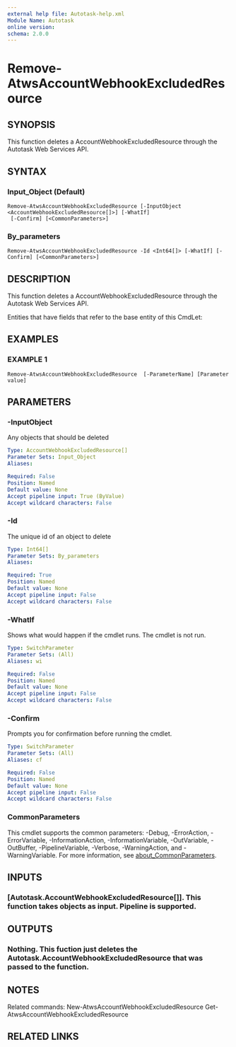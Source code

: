 ```yaml
---
external help file: Autotask-help.xml
Module Name: Autotask
online version:
schema: 2.0.0
---
```


# Remove-AtwsAccountWebhookExcludedResource

## SYNOPSIS
This function deletes a AccountWebhookExcludedResource through the Autotask Web Services API.

## SYNTAX

### Input_Object (Default)
```
Remove-AtwsAccountWebhookExcludedResource [-InputObject <AccountWebhookExcludedResource[]>] [-WhatIf]
 [-Confirm] [<CommonParameters>]
```

### By_parameters
```
Remove-AtwsAccountWebhookExcludedResource -Id <Int64[]> [-WhatIf] [-Confirm] [<CommonParameters>]
```

## DESCRIPTION
This function deletes a AccountWebhookExcludedResource through the Autotask Web Services API.

Entities that have fields that refer to the base entity of this CmdLet:

## EXAMPLES

### EXAMPLE 1
```
Remove-AtwsAccountWebhookExcludedResource  [-ParameterName] [Parameter value]
```

## PARAMETERS

### -InputObject
Any objects that should be deleted

```yaml
Type: AccountWebhookExcludedResource[]
Parameter Sets: Input_Object
Aliases:

Required: False
Position: Named
Default value: None
Accept pipeline input: True (ByValue)
Accept wildcard characters: False
```

### -Id
The unique id of an object to delete

```yaml
Type: Int64[]
Parameter Sets: By_parameters
Aliases:

Required: True
Position: Named
Default value: None
Accept pipeline input: False
Accept wildcard characters: False
```

### -WhatIf
Shows what would happen if the cmdlet runs.
The cmdlet is not run.

```yaml
Type: SwitchParameter
Parameter Sets: (All)
Aliases: wi

Required: False
Position: Named
Default value: None
Accept pipeline input: False
Accept wildcard characters: False
```

### -Confirm
Prompts you for confirmation before running the cmdlet.

```yaml
Type: SwitchParameter
Parameter Sets: (All)
Aliases: cf

Required: False
Position: Named
Default value: None
Accept pipeline input: False
Accept wildcard characters: False
```

### CommonParameters
This cmdlet supports the common parameters: -Debug, -ErrorAction, -ErrorVariable, -InformationAction, -InformationVariable, -OutVariable, -OutBuffer, -PipelineVariable, -Verbose, -WarningAction, and -WarningVariable. For more information, see [about_CommonParameters](http://go.microsoft.com/fwlink/?LinkID=113216).

## INPUTS

### [Autotask.AccountWebhookExcludedResource[]]. This function takes objects as input. Pipeline is supported.
## OUTPUTS

### Nothing. This fuction just deletes the Autotask.AccountWebhookExcludedResource that was passed to the function.
## NOTES
Related commands:
New-AtwsAccountWebhookExcludedResource
 Get-AtwsAccountWebhookExcludedResource

## RELATED LINKS

